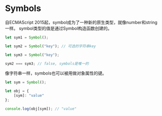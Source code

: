 # Symbols

自ECMAScript 2015起，symbol成为了一种新的原生类型，就像number和string一样。
symbol类型的值是通过Symbol构造函数创建的。

```typescript
let sym1 = Symbol();

let sym2 = Symbol("key"); // 可选的字符串key

let sym3 = Symbol("key");

sym2 === sym3; // false, symbols是唯一的
```

像字符串一样，symbols也可以被用做对象属性的键。
```typescript
let sym = Symbol();

let obj = {
    [sym]: "value"
};

console.log(obj[sym]); // "value"
```